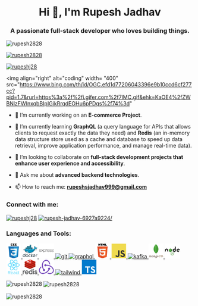 <h1 align="center">Hi 👋, I'm Rupesh Jadhav</h1>
<h3 align="center">A passionate full-stack developer who loves building things.</h3>

<p align="left"> <img src="https://komarev.com/ghpvc/?username=rupesh2828&label=Profile%20views&color=0e75b6&style=flat" alt="rupesh2828" /> </p>

<p align="left"> <a href="https://github.com/ryo-ma/github-profile-trophy"><img src="https://github-profile-trophy.vercel.app/?username=rupesh2828" alt="rupesh2828" /></a> </p>

<p align="left"> <a href="https://twitter.com/rupeshj28" target="_blank"><img src="https://img.shields.io/twitter/follow/rupeshj28?logo=twitter&style=for-the-badge" alt="rupeshj28" /></a> </p>

<img align="right" alt="coding" width= "400" src="https://www.bing.com/th/id/OGC.efd1d77206043396e9b10ccd6cf277cc?pid=1.7&rurl=https%3a%2f%2fi.gifer.com%2f7lMC.gif&ehk=KaOE4%2fZWBNlzFWInxqbBIpIGikRrqdEOHu6pPDqs%2f74%3d"

- 🔭 I’m currently working on an **E-commerce Project**.
  
- 🌱 I’m currently learning **GraphQL** (a query language for APIs that allows clients to request exactly the data they need) and **Redis** (an in-memory data structure store used as a cache and database to speed up data retrieval, improve application performance, and manage real-time data).

- 👯 I’m looking to collaborate on **full-stack development projects that enhance user experience and accessibility**.

- 💬 Ask me about **advanced backend technologies**.

- 📫 How to reach me: **rupeshsjadhav999@gmail.com**

<h3 align="left">Connect with me:</h3>
<p align="left">
  <a href="https://twitter.com/rupeshj28" target="_blank"><img align="center" src="https://raw.githubusercontent.com/rahuldkjain/github-profile-readme-generator/master/src/images/icons/Social/twitter.svg" alt="rupeshj28" height="30" width="40" /></a>
  <a href="https://linkedin.com/in/rupesh-jadhav-6927a9224/" target="_blank"><img align="center" src="https://raw.githubusercontent.com/rahuldkjain/github-profile-readme-generator/master/src/images/icons/Social/linked-in-alt.svg" alt="rupesh-jadhav-6927a9224/" height="30" width="40" /></a>
</p>

<h3 align="left">Languages and Tools:</h3>
<p align="left"> 
  <a href="https://www.w3schools.com/css/" target="_blank" rel="noreferrer"> 
    <img src="https://raw.githubusercontent.com/devicons/devicon/master/icons/css3/css3-original-wordmark.svg" alt="css3" width="40" height="40"/> 
  </a> 
  <a href="https://www.docker.com/" target="_blank" rel="noreferrer"> 
    <img src="https://raw.githubusercontent.com/devicons/devicon/master/icons/docker/docker-original-wordmark.svg" alt="docker" width="40" height="40"/> 
  </a> 
  <a href="https://expressjs.com" target="_blank" rel="noreferrer"> 
    <img src="https://raw.githubusercontent.com/devicons/devicon/master/icons/express/express-original-wordmark.svg" alt="express" width="40" height="40"/> 
  </a> 
  <a href="https://git-scm.com/" target="_blank" rel="noreferrer"> 
    <img src="https://www.vectorlogo.zone/logos/git-scm/git-scm-icon.svg" alt="git" width="40" height="40"/> 
  </a> 
  <a href="https://graphql.org" target="_blank" rel="noreferrer"> 
    <img src="https://www.vectorlogo.zone/logos/graphql/graphql-icon.svg" alt="graphql" width="40" height="40"/> 
  </a> 
  <a href="https://www.w3.org/html/" target="_blank" rel="noreferrer"> 
    <img src="https://raw.githubusercontent.com/devicons/devicon/master/icons/html5/html5-original-wordmark.svg" alt="html5" width="40" height="40"/> 
  </a> 
  <a href="https://developer.mozilla.org/en-US/docs/Web/JavaScript" target="_blank" rel="noreferrer"> 
    <img src="https://raw.githubusercontent.com/devicons/devicon/master/icons/javascript/javascript-original.svg" alt="javascript" width="40" height="40"/> 
  </a> 
  <a href="https://kafka.apache.org/" target="_blank" rel="noreferrer"> 
    <img src="https://www.vectorlogo.zone/logos/apache_kafka/apache_kafka-icon.svg" alt="kafka" width="40" height="40"/> 
  </a> 
  <a href="https://www.mongodb.com/" target="_blank" rel="noreferrer"> 
    <img src="https://raw.githubusercontent.com/devicons/devicon/master/icons/mongodb/mongodb-original-wordmark.svg" alt="mongodb" width="40" height="40"/> 
  </a> 
  <a href="https://nodejs.org" target="_blank" rel="noreferrer"> 
    <img src="https://raw.githubusercontent.com/devicons/devicon/master/icons/nodejs/nodejs-original-wordmark.svg" alt="nodejs" width="40" height="40"/> 
  </a> 
  <a href="https://reactjs.org/" target="_blank" rel="noreferrer"> 
    <img src="https://raw.githubusercontent.com/devicons/devicon/master/icons/react/react-original-wordmark.svg" alt="react" width="40" height="40"/> 
  </a> 
  <a href="https://redis.io" target="_blank" rel="noreferrer"> 
    <img src="https://raw.githubusercontent.com/devicons/devicon/master/icons/redis/redis-original-wordmark.svg" alt="redis" width="40" height="40"/> 
  </a> 
  <a href="https://redux.js.org" target="_blank" rel="noreferrer"> 
    <img src="https://raw.githubusercontent.com/devicons/devicon/master/icons/redux/redux-original.svg" alt="redux" width="40" height="40"/> 
  </a> 
  <a href="https://tailwindcss.com/" target="_blank" rel="noreferrer"> 
    <img src="https://www.vectorlogo.zone/logos/tailwindcss/tailwindcss-icon.svg" alt="tailwind" width="40" height="40"/> 
  </a> 
  <a href="https://www.typescriptlang.org/" target="_blank" rel="noreferrer"> 
    <img src="https://raw.githubusercontent.com/devicons/devicon/master/icons/typescript/typescript-original.svg" alt="typescript" width="40" height="40"/> 
  </a> 
</p>

<p><img align="left" src="https://github-readme-stats.vercel.app/api/top-langs?username=rupesh2828&show_icons=true&locale=en&layout=compact" alt="rupesh2828" /></p>

<p>&nbsp;<img align="center" src="https://github-readme-stats.vercel.app/api?username=rupesh2828&show_icons=true&locale=en" alt="rupesh2828" /></p>

<p><img align="center" src="https://github-readme-streak-stats.herokuapp.com/?user=rupesh2828&" alt="rupesh2828" /></p>

